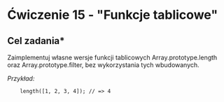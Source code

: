 # Ćwiczenie 15 - "Funkcje tablicowe"

## Cel zadania*

Zaimplementuj własne wersje funkcji tablicowych Array.prototype.length oraz Array.prototype.filter, bez wykorzystania tych wbudowanych.

_Przykład:_

``` filter([1, 2, 3, 4], isEven); // => [2, 4]
    length([1, 2, 3, 4]); // => 4
```

